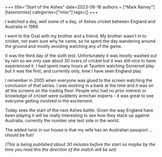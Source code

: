 +++
title="Start of the Ashes"
date=2023-06-16
authors = ["Mark Rainey"]
[taxonomies]
categories=["misc"]
tags=[]
+++

I watched a day, well some of a day, of Ashes cricket between England and Australia in 1989.

<!-- more -->

I went to the Oval with my brother and a friend. My brother wasn't in to cricket, not even sure why he came, so he spent the day wandering around the ground and mostly avoiding watching any of the game.

It was the third day of the sixth test. Unfortunately it was mostly washed out by rain so we only saw about 30 overs of cricket but it was still nice to have experienced it. I had spent many hours at Taunton watching Somerset play but it was the first, and currently only, time I have seen England play.

I remember in 2005 when everyone was glued to the screen watching the conclusion of that series. I was working in a bank at the time and it was on all the screens on the trading floor. People who had no prior interest or knowledge of cricket were suddenly armchair experts - it was great to see everyone getting involved in the excitement.

Today sees the start of the next Ashes battle. Given the way England have been playing it will be really interesting to see how they stack up against Australia, currently the number one test side in the world. 

The added twist in our house is that my wife has an Australian passport ... should be fun!

*(This is being published about 30 minutes before the start so maybe by the time you read this the direction of the match will be set)*